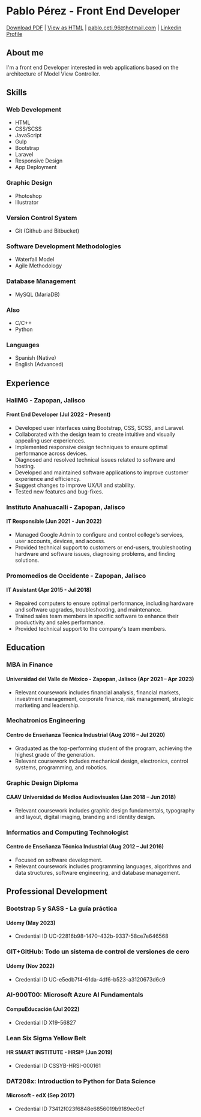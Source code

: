# Pablo Pérez - Front End Developer

[Download PDF](https://github.com/prz96/MyResume/raw/main/myresume.pdf) | [View as HTML](https://prz96.github.io/MyResume) | [pablo.ceti.96@hotmail.com](mailto:pablo.ceti.96@hotmail.com) | [Linkedin Profile](https://www.linkedin.com/in/pabloprz/)

## About me

I'm a front end Developer interested in web applications based on the architecture of Model View Controller. 


## Skills

### Web Development

* HTML
* CSS/SCSS
* JavaScript
* Gulp
* Bootstrap
* Laravel
* Responsive Design
* App Deployment

### Graphic Design

* Photoshop
* Illustrator

### Version Control System
* Git (Github and Bitbucket)

### Software Development Methodologies

* Waterfall Model
* Agile Methodology

### Database Management

* MySQL (MariaDB)

### Also

* C/C++
* Python

### Languages

* Spanish (Native)
* English (Advanced)


## Experience

### HallMG - Zapopan, Jalisco

#### Front End Developer (Jul 2022 - Present)

* Developed user interfaces using Bootstrap, CSS, SCSS, and Laravel.
* Collaborated with the design team to create intuitive and visually appealing user experiences.
* Implemented responsive design techniques to ensure optimal performance across devices.
* Diagnosed and resolved technical issues related to software and hosting.
* Developed and maintained software applications to improve customer experience and efficiency.
* Suggest changes to improve UX/UI and stability.
* Tested new features and bug-fixes.


### Instituto Anahuacalli - Zapopan, Jalisco

#### IT Responsible (Jun 2021 - Jun 2022)

* Managed Google Admin to configure and control college's services, user accounts, devices, and access.
* Provided technical support to customers or end-users, troubleshooting hardware and software issues, diagnosing problems, and finding solutions.


### Promomedios de Occidente - Zapopan, Jalisco

#### IT Assistant (Apr 2015 - Jul 2018)

* Repaired computers to ensure optimal performance, including hardware and software upgrades, troubleshooting, and maintenance.
* Trained sales team members in specific software to enhance their productivity and sales performance.
* Provided technical support to the company's team members.



## Education


### MBA in Finance

#### Universidad del Valle de México - Zapopan, Jalisco (Apr 2021 – Apr 2023)

* Relevant coursework includes financial analysis, financial markets, investment management, corporate finance, risk management, strategic marketing and leadership.


### Mechatronics Engineering

#### Centro de Enseñanza Técnica Industrial (Aug 2016 – Jul 2020)

* Graduated as the top-performing student of the program, achieving the highest grade of the generation.
* Relevant coursework includes mechanical design, electronics, control systems, programming, and robotics.


### Graphic Design Diploma

#### CAAV Universidad de Medios Audiovisuales (Jan 2018 – Jun 2018)

* Relevant coursework includes graphic design fundamentals, typography and layout, digital imaging, branding and identity design.


### Informatics and Computing Technologist

#### Centro de Enseñanza Técnica Industrial (Aug 2012 – Jul 2016)

* Focused on software development.
* Relevant coursework includes programming languages, algorithms and data structures, software engineering, and database management.



## Professional Development

### Bootstrap 5 y SASS - La guía práctica

#### Udemy (May 2023)

* Credential ID UC-22816b98-1470-432b-9337-58ce7e646568

### GIT+GitHub: Todo un sistema de control de versiones de cero

#### Udemy (Nov 2022)

* Credential ID UC-e5edb7f4-61da-4df6-b523-a3120673d6c9


### AI-900T00: Microsoft Azure AI Fundamentals

#### CompuEducación (Jul 2022)

* Credential ID X19-56827


### Lean Six Sigma Yellow Belt

#### HR SMART INSTITUTE - HRSI® (Jun 2019)

* Credential ID CSSYB-HRSI-000161


### DAT208x: Introduction to Python for Data Science

#### Microsoft - edX (Sep 2017)

* Credential ID 73412f023f6848e6856019b9189ec0cf
